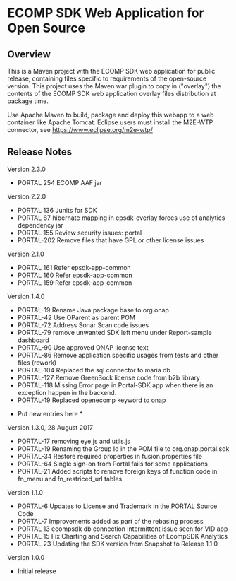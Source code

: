# ECOMP SDK Web Application for Open Source

## Overview

This is a Maven project with the ECOMP SDK web application for public release,
containing files specific to requirements of the open-source version.  This 
project uses the Maven war plugin to copy in ("overlay") the contents of the 
ECOMP SDK web application overlay files distribution at package time.

Use Apache Maven to build, package and deploy this webapp to a web container
like Apache Tomcat.  Eclipse users must install the M2E-WTP connector, see 
https://www.eclipse.org/m2e-wtp/

## Release Notes
Version 2.3.0
- PORTAL 254 ECOMP AAF jar

Version 2.2.0
- PORTAL 136 Junits for SDK
- PORTAL 87 hibernate mapping in epsdk-overlay forces use of analytics dependency jar
- PORTAL 155 Review security issues: portal
- PORTAL-202 Remove files that have GPL or other license issues

Version 2.1.0
- PORTAL 161 Refer epsdk-app-common
- PORTAL 160 Refer epsdk-app-common
- PORTAL 159 Refer epsdk-app-common

Version 1.4.0
- PORTAL-19 Rename Java package base to org.onap
- PORTAL-42 Use OParent as parent POM
- PORTAL-72 Address Sonar Scan code issues
- PORTAL-79 remove unwanted SDK left menu under Report-sample dashboard
- PORTAL-90 Use approved ONAP license text
- PORTAL-86 Remove application specific usages from tests and other files (rework)
- PORTAL-104 Replaced the sql connector to maria db
- PORTAL-127 Remove GreenSock license code from b2b library
- PORTAL-118 Missing Error page in Portal-SDK app when there is an exception happen in the backend.
- PORTAL-19 Replaced openecomp keyword to onap 

* Put new entries here *

Version 1.3.0, 28 August 2017
- PORTAL-17 removing eye.js and utils.js
- PORTAL-19 Renaming the Group Id in the POM file to org.onap.portal.sdk
- PORTAL-34 Restore required properties in fusion.properties file
- PORTAL-64 Single sign-on from Portal fails for some applications
- PORTAL-21 Added scripts to remove foreign keys of function code in fn_menu
  and fn_restriced_url tables.

Version 1.1.0
- PORTAL-6 Updates to License and Trademark in the PORTAL Source Code
- PORTAL-7 Improvements added as part of the rebasing process
- PORTAL 13 ecompsdk db connection intermittent issue seen for VID app 
- PORTAL 15 Fix Charting and Search Capabilities of EcompSDK Analytics
- PORTAL 23 Updating the SDK version from Snapshot to Release 1.1.0
 
Version 1.0.0
- Initial release
